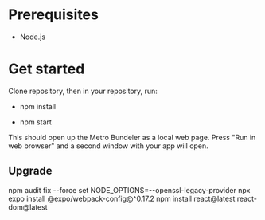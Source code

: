 # Prerequisites

* Node.js

# Get started

Clone repository, then in your repository, run: 

* npm install

* npm start

This should open up the Metro Bundeler as a local web page. Press "Run in web browser" and a second window with your app will open.  

## Upgrade
npm audit fix --force
set NODE_OPTIONS=--openssl-legacy-provider
npx expo install @expo/webpack-config@^0.17.2
npm install react@latest react-dom@latest